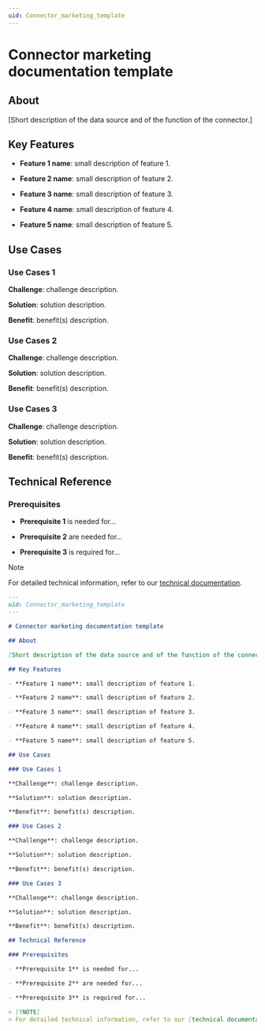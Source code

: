```yaml
---
uid: Connector_marketing_template
---
```


# Connector marketing documentation template

## About

[Short description of the data source and of the function of the connector.]

## Key Features

- **Feature 1 name**: small description of feature 1.

- **Feature 2 name**: small description of feature 2.

- **Feature 3 name**: small description of feature 3.

- **Feature 4 name**: small description of feature 4.

- **Feature 5 name**: small description of feature 5.

## Use Cases

### Use Cases 1

**Challenge**: challenge description.

**Solution**: solution description.

**Benefit**: benefit(s) description.

### Use Cases 2

**Challenge**: challenge description.

**Solution**: solution description.

**Benefit**: benefit(s) description.

### Use Cases 3

**Challenge**: challenge description.

**Solution**: solution description.

**Benefit**: benefit(s) description.

## Technical Reference

### Prerequisites

- **Prerequisite 1** is needed for...

- **Prerequisite 2** are needed for...

- **Prerequisite 3** is required for...

> [!NOTE]
> For detailed technical information, refer to our [technical documentation](xref:Connector_technical_template).

```md
---
uid: Connector_marketing_template
---

# Connector marketing documentation template

## About

[Short description of the data source and of the function of the connector.]

## Key Features

- **Feature 1 name**: small description of feature 1.

- **Feature 2 name**: small description of feature 2.

- **Feature 3 name**: small description of feature 3.

- **Feature 4 name**: small description of feature 4.

- **Feature 5 name**: small description of feature 5.

## Use Cases

### Use Cases 1

**Challenge**: challenge description.

**Solution**: solution description.

**Benefit**: benefit(s) description.

### Use Cases 2

**Challenge**: challenge description.

**Solution**: solution description.

**Benefit**: benefit(s) description.

### Use Cases 3

**Challenge**: challenge description.

**Solution**: solution description.

**Benefit**: benefit(s) description.

## Technical Reference

### Prerequisites

- **Prerequisite 1** is needed for...

- **Prerequisite 2** are needed for...

- **Prerequisite 3** is required for...

> [!NOTE]
> For detailed technical information, refer to our [technical documentation](xref:Connector_technical_template).
```